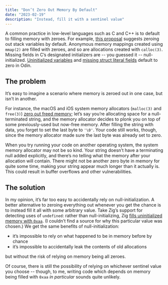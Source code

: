```yaml
---
title: "Don’t Zero Out Memory By Default"
date: "2023-02-19"
description: "Instead, fill it with a sentinel value"
---
```


A common practice in
low-level languages such as C and C++
is to default to filling memory with zeroes.
For example, [this proposal][proposal]
suggests zeroing out stack variables by default.
Anonymous memory mappings created using `mmap(2)`
are filled with zeroes,
and so are allocations created with `calloc(3)`.
Missing fields in C’s designated initializers are
-- you guessed it --
null-initialized.
[Uninitialized variables]
and [missing struct literal fields]
default to zero in Odin.

## The problem

It’s easy to imagine
a scenario where
memory is zeroed out in one case,
but isn’t in another.

For instance,
the macOS and iOS system memory allocators
(`malloc(3)` and `free(3)`)
[zero out freed memory][mac];
let’s say you’re allocating
space for a null-terminated string,
and the memory allocator
decides to plonk you on top of
some previously-used but now-free memory.
After filling the string with data,
you forget to set the last byte to `'\0'`.
Your code still works, though,
since the memory allocator
made sure the last byte
was already set to zero.

When you try running your code
on another operating system,
the system memory allocator
may not be so kind.
Your string doesn’t have
a terminating null
added explicitly,
and there’s no telling what
the memory after your allocation
will contain.
There might not be
another zero byte in memory
for quite some time,
making your string appear
much longer than it actually is.
This could result in buffer overflows
and other vulnerabilities.

## The solution

In my opinion,
it’s far too easy to
accidentally rely on null-initialization.
A better alternative to
zeroing everything out
whenever you get the chance
is to instead fill it all
with some arbitrary value.
Take Zig’s support for
detecting uses of `undefined`:
rather than null-initializing,
Zig [fills uninitialized memory with `0xaa`][zig].
(I couldn’t find a source for
why this particular value was chosen.)
We get the same benefits of null-initialization:

- it’s impossible to rely on
  what happened to be in memory before
  by chance
- it’s impossible to accidentally leak
  the contents of old allocations

but without the risk of
relying on memory being all zeroes.

Of course, there is still the possibility
of relying on whichever sentinel value you choose --
though, to me, writing code which depends on
memory being filled with `0xaa` _in particular_
sounds quite unlikely.

[proposal]: https://www.open-std.org/jtc1/sc22/wg21/docs/papers/2023/p2723r1.html
[uninitialized variables]: https://odin-lang.org/docs/overview/#zero-values
[missing struct literal fields]: https://odin-lang.org/docs/overview/#struct-literals
[mac]: https://developer.apple.com/documentation/macos-release-notes/macos-13-release-notes#Memory-Allocation
[zig]: https://ziglang.org/documentation/0.10.1/#undefined
